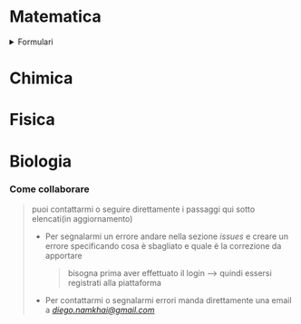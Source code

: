 # Matematica
<details>
  <summary>Formulari</summary>
  
  - il [seguente](https://github.com/DiegoNamkhai/UNIFI/blob/main/FORMULARIO_1.html) formulario contiene:
    - algebra
    - razionalizzazione
    - limiti notevoli
    - derivate elementari e non
  
</details>

# Chimica

# Fisica

# Biologia

### Come collaborare
> puoi contattarmi o seguire direttamente i passaggi qui sotto elencati(in aggiornamento)
>  - Per segnalarmi un errore andare nella sezione *issues* e creare un errore specificando cosa è sbagliato e quale è la correzione da apportare
>     > bisogna prima aver effettuato il login --> quindi essersi registrati alla piattaforma
>  - Per contattarmi o segnalarmi errori manda direttamente una email a *diego.namkhai@gmail.com*
> 



